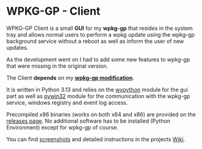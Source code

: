 # WPKG-GP - Client
WPKG-GP Client is a small **GUI** for my __wpkg-gp__ that resides in the system tray and allows normal users to perform a wpkg 
update using the wpkg-gp background service without a reboot as well as inform the user of new updates. 

As the development went on I had to add some new features to wpkg-gp that were missing in the original version. 

The Client __depends__ on my [**wpkg-gp modification**](https://github.com/sonicnkt/wpkg-gp).

It is written in Python 3.13 and relies on the [wxpython](https://wxpython.org/) module for the gui part as well as [pywin32](https://sourceforge.net/projects/pywin32/) module for 
the communication with the wpkg-gp service, windows registry and event log access.

Precompiled x86 binaries (works on both x64 and x86) are provided on the [releases page](https://github.com/sonicnkt/wpkg-gp-client/releases).
No additional software has to be installed (Python Environment) except for wpkg-gp of course.

You can find [screenshots](https://github.com/sonicnkt/wpkg-gp-client/wiki/Installation-and-Usage#usage) and detailed instructions in the projects [Wiki](https://github.com/sonicnkt/wpkg-gp-client/wiki).
